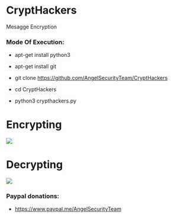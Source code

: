 # CryptHackers

Mesagge Encryption

<h3> Mode Of Execution: </h3>

* apt-get install python3

* apt-get install git

* git clone https://github.com/AngelSecurityTeam/CryptHackers

* cd CryptHackers

* python3 crypthackers.py

# Encrypting

<img src="https://github.com/AngelSecurityTeam/CryptHackers/blob/master/enc.png">

# Decrypting

<img src="https://github.com/AngelSecurityTeam/CryptHackers/blob/master/dec.png">

<h3> Paypal donations: </h3>

* https://www.paypal.me/AngelSecurityTeam
